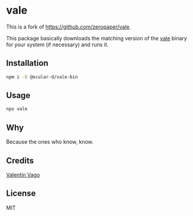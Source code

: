 # vale

This is a fork of https://github.com/zeropaper/vale.

This package basically downloads the matching version of the [vale](https://github.com/errata-ai/vale) binary for your system (if necessary) and runs it.

## Installation

```bash
npm i -D @ocular-d/vale-bin
```

## Usage

```bash
npx vale
```

## Why

Because the ones who know, know.

## Credits

[Valentin Vago](https://github.com/zeropaper)

## License

MIT
